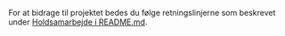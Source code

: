 For at bidrage til projektet bedes du følge retningslinjerne som beskrevet under [Holdsamarbejde i README.md](README.md#holdsamarbejde).
